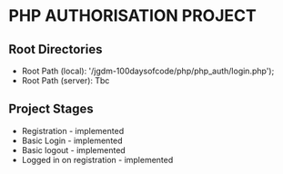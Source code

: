 # PHP AUTHORISATION PROJECT

## Root Directories
+ Root Path (local): '/jgdm-100daysofcode/php/php_auth/login.php');
+ Root Path (server):  Tbc

## Project Stages
+ Registration - implemented
+ Basic Login - implemented  
+ Basic logout - implemented
+ Logged in on registration - implemented